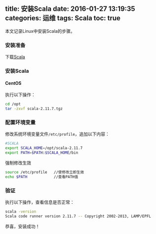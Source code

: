 title: 安装Scala
date: 2016-01-27 13:19:35
categories: 运维
tags: Scala
toc: true
---

本文记录Linux中安装Scala的步骤。

### 安装准备

下载[Scala](http://www.scala-lang.org/download/)

### 安装Scala

#### CentOS

执行以下操作：

``` bash
cd /opt
tar -zxvf scala-2.11.7.tgz
```

### 配置环境变量

修改系统环境变量文件`/etc/profile`，追加以下内容：

``` bash
#SCALA
export SCALA_HOME=/opt/scala-2.11.7
export PATH=$PATH:$SCALA_HOME/bin
```

强制修改生效

``` bash
source /etc/profile   //使修改立即生效 
echo $PATH            //查看PATH值
```

### 验证

执行以下操作，查看信息是否正常：

``` bash
scala -version
Scala code runner version 2.11.7 -- Copyright 2002-2013, LAMP/EPFL
```

恭喜，安装成功！
